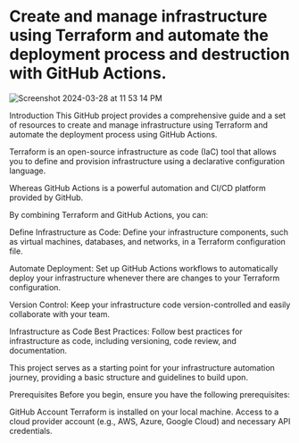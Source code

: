 # Create and manage infrastructure using Terraform and automate the deployment process and destruction with GitHub Actions.

![Screenshot 2024-03-28 at 11 53 14 PM](https://github.com/Jha16Pooja/vpc-terraform-github-actions/assets/155782646/7bbadc74-a3f7-442a-9ec3-84c9a7ab9f8e)


Introduction
This GitHub project provides a comprehensive guide and a set of resources to create and manage infrastructure using Terraform and automate the deployment process using GitHub Actions.

Terraform is an open-source infrastructure as code (IaC) tool that allows you to define and provision infrastructure using a declarative configuration language.

Whereas GitHub Actions is a powerful automation and CI/CD platform provided by GitHub.

By combining Terraform and GitHub Actions, you can:

Define Infrastructure as Code: Define your infrastructure components, such as virtual machines, databases, and networks, in a Terraform configuration file.

Automate Deployment: Set up GitHub Actions workflows to automatically deploy your infrastructure whenever there are changes to your Terraform configuration.

Version Control: Keep your infrastructure code version-controlled and easily collaborate with your team.

Infrastructure as Code Best Practices: Follow best practices for infrastructure as code, including versioning, code review, and documentation.

This project serves as a starting point for your infrastructure automation journey, providing a basic structure and guidelines to build upon.

Prerequisites
Before you begin, ensure you have the following prerequisites:

GitHub Account
Terraform is installed on your local machine.
Access to a cloud provider account (e.g., AWS, Azure, Google Cloud) and necessary API credentials.
